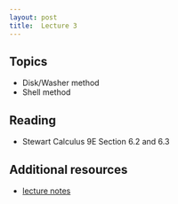 ```yaml
---
layout: post
title:  Lecture 3
---
```


## Topics

* Disk/Washer method
* Shell method

## Reading

* Stewart Calculus 9E Section 6.2 and 6.3

## Additional resources

* <a href="https://wcasper.github.io/math150Bsummer2023/extras/lecture3.pdf">lecture notes</a>


